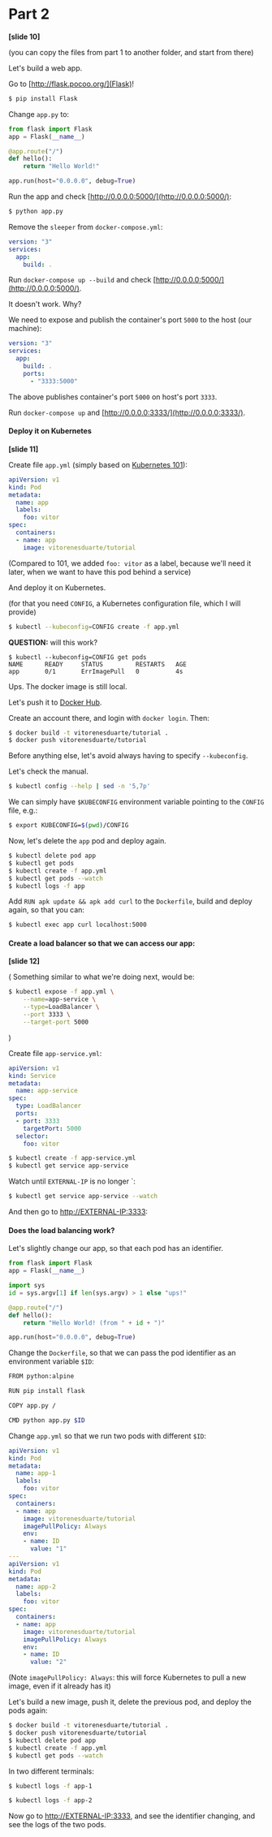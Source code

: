 # Part 2

__[slide 10]__

(you can copy the files from part 1 to another folder, and start from there)

Let's build a web app.

Go to [http://flask.pocoo.org/](Flask)!

```bash
$ pip install Flask
```

Change `app.py` to:
```python
from flask import Flask
app = Flask(__name__)

@app.route("/")
def hello():
    return "Hello World!"

app.run(host="0.0.0.0", debug=True)
```

Run the app and check [http://0.0.0.0:5000/](http://0.0.0.0:5000/):
```bash
$ python app.py
```

Remove the `sleeper` from `docker-compose.yml`:
```yml
version: "3"
services:
  app:
    build: .
```

Run `docker-compose up --build` and check [http://0.0.0.0:5000/](http://0.0.0.0:5000/).

It doesn't work. Why?

We need to expose and publish the container's port `5000` to the host (our machine):

```yml
version: "3"
services:
  app:
    build: .
    ports:
      - "3333:5000"
```

The above publishes container's port `5000` on host's port `3333`.

Run `docker-compose up` and [http://0.0.0.0:3333/](http://0.0.0.0:3333/).


#### Deploy it on Kubernetes

__[slide 11]__

Create file `app.yml` (simply based on [Kubernetes 101](https://kubernetes.io/docs/user-guide/walkthrough/)):
```yml
apiVersion: v1
kind: Pod
metadata:
  name: app
  labels:
    foo: vitor
spec:
  containers:
  - name: app
    image: vitorenesduarte/tutorial
```

(Compared to 101, we added `foo: vitor` as a label,
because we'll need it later, when we want to have this pod behind a service)

And deploy it on Kubernetes.

(for that you need `CONFIG`, a Kubernetes configuration file, which I will provide)

```bash
$ kubectl --kubeconfig=CONFIG create -f app.yml
```

__QUESTION:__ will this work?

```
$ kubectl --kubeconfig=CONFIG get pods
NAME      READY     STATUS         RESTARTS   AGE
app       0/1       ErrImagePull   0          4s
```

Ups. The docker image is still local.

Let's push it to [Docker Hub](https://hub.docker.com/).

Create an account there, and login with `docker login`. Then:

```bash
$ docker build -t vitorenesduarte/tutorial .
$ docker push vitorenesduarte/tutorial
```

Before anything else, let's avoid always having to specify `--kubeconfig`.

Let's check the manual.

```bash
$ kubectl config --help | sed -n '5,7p'
```

We can simply have `$KUBECONFIG` environment variable
pointing to the `CONFIG` file, e.g.:
```bash
$ export KUBECONFIG=$(pwd)/CONFIG
```

Now, let's delete the `app` pod and deploy again.

```bash
$ kubectl delete pod app
$ kubectl get pods
$ kubectl create -f app.yml
$ kubectl get pods --watch
$ kubectl logs -f app
```

Add `RUN apk update && apk add curl` to the `Dockerfile`,
build and deploy again, so that you can:
```bash
$ kubectl exec app curl localhost:5000
```

#### Create a load balancer so that we can access our app:

__[slide 12]__

(
Something similar to what we're doing next, would be:
```bash
$ kubectl expose -f app.yml \
    --name=app-service \
    --type=LoadBalancer \
    --port 3333 \
    --target-port 5000
```
)

Create file `app-service.yml`:
```yml
apiVersion: v1
kind: Service
metadata:
  name: app-service
spec:
  type: LoadBalancer
  ports:
  - port: 3333
    targetPort: 5000
  selector:
    foo: vitor
```

```bash
$ kubectl create -f app-service.yml
$ kubectl get service app-service
```

Watch until `EXTERNAL-IP` is no longer `<pending>:
```bash
$ kubectl get service app-service --watch
```

And then go to [http://EXTERNAL-IP:3333](http://EXTERNAL-IP:3333):

#### Does the load balancing work?

Let's slightly change our app, so that each pod has an identifier.

```python
from flask import Flask
app = Flask(__name__)

import sys
id = sys.argv[1] if len(sys.argv) > 1 else "ups!"

@app.route("/")
def hello():
    return "Hello World! (from " + id + ")"

app.run(host="0.0.0.0", debug=True)
```

Change the `Dockerfile`, so that we can pass the pod identifier
as an environment variable `$ID`:
```bash
FROM python:alpine

RUN pip install flask

COPY app.py /

CMD python app.py $ID
```

Change `app.yml` so that we run two pods with different `$ID`:
```yml
apiVersion: v1
kind: Pod
metadata:
  name: app-1
  labels:
    foo: vitor
spec:
  containers:
  - name: app
    image: vitorenesduarte/tutorial
    imagePullPolicy: Always
    env:
    - name: ID
      value: "1"
---
apiVersion: v1
kind: Pod
metadata:
  name: app-2
  labels:
    foo: vitor
spec:
  containers:
  - name: app
    image: vitorenesduarte/tutorial
    imagePullPolicy: Always
    env:
    - name: ID
      value: "2"
```

(Note `imagePullPolicy: Always`: this will force Kubernetes to pull a new image,
even if it already has it)

Let's build a new image, push it, delete the previous pod, and deploy the pods again:
```bash
$ docker build -t vitorenesduarte/tutorial .
$ docker push vitorenesduarte/tutorial
$ kubectl delete pod app
$ kubectl create -f app.yml
$ kubectl get pods --watch
```

In two different terminals:
```bash
$ kubectl logs -f app-1
```

```bash
$ kubectl logs -f app-2
```

Now go to [http://EXTERNAL-IP:3333](http://EXTERNAL-IP:3333), and see the identifier changing,
and see the logs of the two pods.
